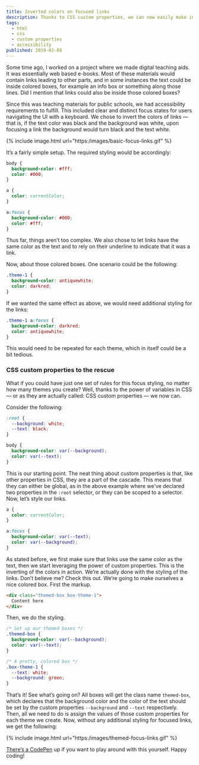 ```yaml
---
title: Inverted colors on focused links
description: Thanks to CSS custom properties, we can now easily make inverted colors on focused links, no matter the colors.
tags:
  - html
  - css
  - custom properties
  - accessibility
published: 2019-02-09
---
```


Some time ago, I worked on a project where we made digital teaching aids. It was essentially web based e-books. Most of these materials would contain links leading to other parts, and in some instances the text could be inside colored boxes, for example an info box or something along those lines. Did I mention that links could also be inside those colored boxes?

Since this was teaching materials for public schools, we had accessibility requirements to fulfill. This included clear and distinct focus states for users navigating the UI with a keyboard. We chose to invert the colors of links — that is, if the text color was black and the background was white, upon focusing a link the background would turn black and the text white.

{% include image.html url="https:/images/basic-focus-links.gif" %}

It’s a fairly simple setup. The required styling would be accordingly:

```css
body {
  background-color: #fff;
  color: #000;
}

a {
  color: currentColor;
}

a:focus {
  background-color: #000;
  color: #fff;
}
```

Thus far, things aren’t too complex. We also chose to let links have the same color as the text and to rely on their underline to indicate that it was a link.

Now, about those colored boxes. One scenario could be the following:

```css
.theme-1 {
  background-color: antiquewhite;
  color: darkred;
}
```

If we wanted the same effect as above, we would need additional styling for the links:

```css
.theme-1 a:focus {
  background-color: darkred;
  color: antiquewhite;
}
```

This would need to be repeated for each theme, which in itself could be a bit tedious.

### CSS custom properties to the rescue

What if you could have just one set of rules for this focus styling, no matter how many themes you create? Well, thanks to the power of variables in CSS — or as they are actually called: CSS custom properties — we now can.

Consider the following:

```css
:root {
  --background: white;
  --text: black;
}

body {
  background-color: var(--background);
  color: var(--text);
}
```

This is our starting point.  The neat thing about custom properties is that, like other properties in CSS, they are a part of the cascade. This means that they can either be global, as in the above example where we've declared two properties in the `:root` selector, or they can be scoped to a selector. Now, let’s style our links.

```css
a {
  color: currentColor;
}

a:focus {
  background-color: var(--text);
  color: var(--background);
}
```

As stated before, we first make sure that links use the same color as the text, then we start leveraging the power of custom properties. This is the inverting of the colors in action. We’re actually done with the styling of the links. Don’t believe me? Check this out. We’re going to make ourselves a nice colored box. First the markup.

```html
<div class="themed-box box-theme-1">
  Content here
</div>
```

Then, we do the styling.

```css
/* Set up our themed boxes */
.themed-box {
  background-color: var(--background);
  color: var(--text);
}

/* A pretty, colored box */
.box-theme-1 {
  --text: white;
  --background: green;
}
```

That’s it! See what’s going on? All boxes will get the class name `themed-box`, which declares that the background color and the color of the text should be set by the custom properties `--background` and `--text` respectively. Then, all we need to do is assign the values of those custom properties for each theme we create. Now, without any additional styling for focused links, we get the following:

{% include image.html url="https:/images/themed-focus-links.gif" %}

[There’s a CodePen](https://codepen.io/frippz/pen/YBeNKR) up if you want to play around with this yourself. Happy coding!